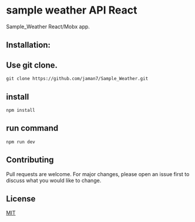 # sample weather API React
Sample_Weather React/Mobx app.

## Installation:

## Use git clone.
```
git clone https://github.com/jaman7/Sample_Weather.git
```
## install
```
npm install
```

## run command

```
npm run dev
```

## Contributing
Pull requests are welcome. For major changes, please open an issue first to discuss what you would like to change.

## License
[MIT](https://choosealicense.com/licenses/mit/)
